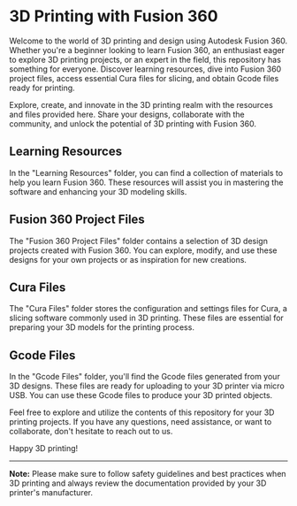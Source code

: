 # 3D Printing with Fusion 360

Welcome to the world of 3D printing and design using Autodesk Fusion 360. Whether you're a beginner looking to learn Fusion 360, an enthusiast eager to explore 3D printing projects, or an expert in the field, this repository has something for everyone. Discover learning resources, dive into Fusion 360 project files, access essential Cura files for slicing, and obtain Gcode files ready for printing.

Explore, create, and innovate in the 3D printing realm with the resources and files provided here. Share your designs, collaborate with the community, and unlock the potential of 3D printing with Fusion 360.

## Learning Resources
In the "Learning Resources" folder, you can find a collection of materials to help you learn Fusion 360. These resources will assist you in mastering the software and enhancing your 3D modeling skills.

## Fusion 360 Project Files
The "Fusion 360 Project Files" folder contains a selection of 3D design projects created with Fusion 360. You can explore, modify, and use these designs for your own projects or as inspiration for new creations.

## Cura Files
The "Cura Files" folder stores the configuration and settings files for Cura, a slicing software commonly used in 3D printing. These files are essential for preparing your 3D models for the printing process.

## Gcode Files
In the "Gcode Files" folder, you'll find the Gcode files generated from your 3D designs. These files are ready for uploading to your 3D printer via micro USB. You can use these Gcode files to produce your 3D printed objects.

Feel free to explore and utilize the contents of this repository for your 3D printing projects. If you have any questions, need assistance, or want to collaborate, don't hesitate to reach out to us.

Happy 3D printing!

---

**Note:** Please make sure to follow safety guidelines and best practices when 3D printing and always review the documentation provided by your 3D printer's manufacturer.
